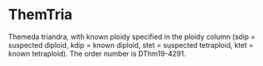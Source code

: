 # ThemTria
 Themeda triandra, with known ploidy specified in the ploidy column (sdip = suspected diploid, kdip = known diploid, stet = suspected tetraploid, ktet = known tetraploid). The order number is DThm19-4291.
